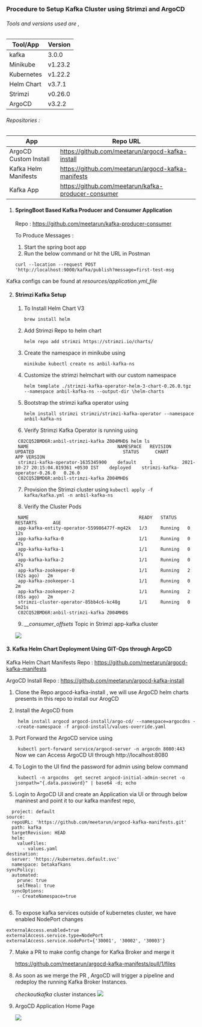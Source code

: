 
### Procedure to Setup Kafka Cluster using Strimzi and ArgoCD 


###### Tools and versions used are ,

   Tool/App | Version
   ------------ | -------------
   kafka | 3.0.0
   Minikube | v1.23.2
   Kubernetes | v1.22.2
   Helm Chart | v3.7.1
   Strimzi | v0.26.0
   ArgoCD | v3.2.2

###### Repositories :

App | Repo URL
------------ | -------------
ArgoCD Custom Install | https://github.com/meetarun/argocd-kafka-install
Kafka Helm Manifests | https://github.com/meetarun/argocd-kafka-manifests
Kafka App | https://github.com/meetarun/kafka-producer-consumer

1. #### SpringBoot Based Kafka Producer and Consumer Application

    Repo :  https://github.com/meetarun/kafka-producer-consumer

    To Produce Messages :
   1. Start the spring boot app 
   2. Run the below command or hit the URL in Postman

    
    ```curl --location --request POST 'http://localhost:9000/kafka/publish?message=first-test-msg```

Kafka configs can be found at _resources/application.yml_file_

2. #### Strimzi Kafka Setup 
     
    1. To Install Helm Chart V3 
   
        ``` brew install helm ```
   
    2. Add Strimzi Repo to helm chart
   
       ```helm repo add strimzi https://strimzi.io/charts/```
   
    3. Create the namespace in minikube using
   
       ```minikube kubectl create ns anbil-kafka-ns```
   
    4. Customize the strimzi helmchart with our custom namespace
   
       ```helm template ./strimzi-kafka-operator-helm-3-chart-0.26.0.tgz  --namespace anbil-kafka-ns --output-dir \helm-charts```
   
    5. Bootstrap the strimzi kafka operator using
   
       ```helm install strimzi strimzi/strimzi-kafka-operator --namespace anbil-kafka-ns```
   
    6. Verify Strimzi Kafka Operator is running using
   
      ```
       C02CQ52BMD6R:anbil-strimzi-kafka Z004MHD$ helm ls
       NAME                             	NAMESPACE	REVISION	UPDATED                             	STATUS  	CHART                        	APP VERSION
       strimzi-kafka-operator-1635345900	default  	1       	2021-10-27 20:15:04.819361 +0530 IST	deployed	strimzi-kafka-operator-0.26.0	0.26.0
       C02CQ52BMD6R:anbil-strimzi-kafka Z004MHD$
      ```

    7. Provision the Strimzi cluster using
       ``` kubectl apply -f kafka/kafka.yml -n anbil-kafka-ns ```
   
    8. Verify the Cluster Pods
   
      ``` C02CQ52BMD6R:anbil-strimzi-kafka Z004MHD$  kubectl get pods  -n anbil-kafka-ns
       NAME                                         READY   STATUS    RESTARTS      AGE
       app-kafka-entity-operator-559986477f-mg42k   1/3     Running   0             12s
       app-kafka-kafka-0                            1/1     Running   0             47s
       app-kafka-kafka-1                            1/1     Running   0             47s
       app-kafka-kafka-2                            1/1     Running   0             47s
       app-kafka-zookeeper-0                        1/1     Running   2 (82s ago)   2m
       app-kafka-zookeeper-1                        1/1     Running   0             2m
       app-kafka-zookeeper-2                        1/1     Running   2 (85s ago)   2m
       strimzi-cluster-operator-85bb4c6-kc48g       1/1     Running   0             5m21s
       C02CQ52BMD6R:anbil-strimzi-kafka Z004MHD$ 
   ```
   
    9. ___consumer_offsets_ Topic in Strimzi app-kafka cluster 
   
   ![](./images/strimzi_kafka_consumer_offsets.png)

#### 3.  Kafka Helm Chart Deployment Using GIT-Ops through ArgoCD 

Kafka Helm Chart  Manifests Repo : https://github.com/meetarun/argocd-kafka-manifests

ArgoCD Install Repo              : https://github.com/meetarun/argocd-kafka-install

   1. Clone the Repo argocd-kafka-install , we will use ArgoCD helm charts presents in this repo to install our ArogCD
    
   2. Install the ArgoCD from 
   
      ``` helm install argocd argocd-install/argo-cd/ --namespace=argocdns --create-namespace -f argocd-install/values-override.yaml```
   3. Port Forward the ArgoCD service using 
   
       ``` kubectl port-forward service/argocd-server -n argocdn 8080:443```
        Now we can Access ArgoCD UI through http://localhost:8080 
   4. To Login to the UI find the password for admin using below command
      
       ```  kubectl -n argocdns  get secret argocd-initial-admin-secret -o jsonpath="{.data.password}" | base64 -d; echo ```
   5. Login to ArgoCD UI and create an Application via UI or through below maninest and point it to our kafka manifest repo,
``` 
  project: default
source:
  repoURL: 'https://github.com/meetarun/argocd-kafka-manifests.git'
  path: kafka
  targetRevision: HEAD
  helm:
    valueFiles:
      - values.yaml
destination:
  server: 'https://kubernetes.default.svc'
  namespace: betakafkans
syncPolicy:
  automated:
    prune: true
    selfHeal: true
  syncOptions:
    - CreateNamespace=true
   
   ```
 
  6. To expose kafka services outside of kubernetes cluster, we have enabled NodePort changes
``` 
externalAccess.enabled=true
externalAccess.service.type=NodePort
externalAccess.service.nodePort={'30001', '30002', '30003'} 
  ```


7. Make a PR to make config change for Kafka Broker and merge it
        
     https://github.com/meetarun/argocd-kafka-manifests/pull/1/files 

8. As soon as we merge the PR , ArgoCD will trigger a pipeline and redeploy the running 
Kafka Broker Instances.
        
   _checkoutkafka_ cluster instances ![](./images/checkoutkafka-instances.png)

9. ArgoCD Application Home Page
    
   ![](./images/ArgoCD_Application.png)



  
   


